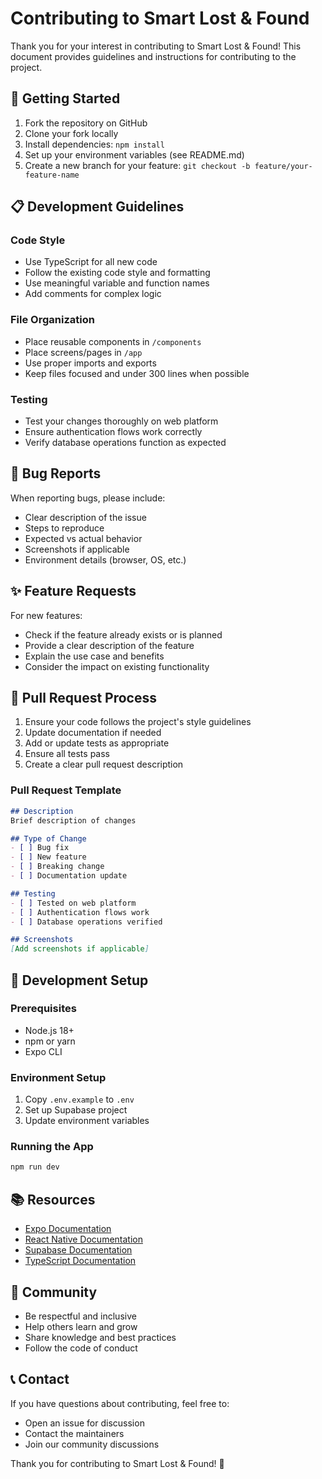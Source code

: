 # Contributing to Smart Lost & Found

Thank you for your interest in contributing to Smart Lost & Found! This document provides guidelines and instructions for contributing to the project.

## 🚀 Getting Started

1. Fork the repository on GitHub
2. Clone your fork locally
3. Install dependencies: `npm install`
4. Set up your environment variables (see README.md)
5. Create a new branch for your feature: `git checkout -b feature/your-feature-name`

## 📋 Development Guidelines

### Code Style

- Use TypeScript for all new code
- Follow the existing code style and formatting
- Use meaningful variable and function names
- Add comments for complex logic

### File Organization

- Place reusable components in `/components`
- Place screens/pages in `/app`
- Use proper imports and exports
- Keep files focused and under 300 lines when possible

### Testing

- Test your changes thoroughly on web platform
- Ensure authentication flows work correctly
- Verify database operations function as expected

## 🐛 Bug Reports

When reporting bugs, please include:

- Clear description of the issue
- Steps to reproduce
- Expected vs actual behavior
- Screenshots if applicable
- Environment details (browser, OS, etc.)

## ✨ Feature Requests

For new features:

- Check if the feature already exists or is planned
- Provide a clear description of the feature
- Explain the use case and benefits
- Consider the impact on existing functionality

## 📝 Pull Request Process

1. Ensure your code follows the project's style guidelines
2. Update documentation if needed
3. Add or update tests as appropriate
4. Ensure all tests pass
5. Create a clear pull request description

### Pull Request Template

```markdown
## Description
Brief description of changes

## Type of Change
- [ ] Bug fix
- [ ] New feature
- [ ] Breaking change
- [ ] Documentation update

## Testing
- [ ] Tested on web platform
- [ ] Authentication flows work
- [ ] Database operations verified

## Screenshots
[Add screenshots if applicable]
```

## 🔧 Development Setup

### Prerequisites
- Node.js 18+
- npm or yarn
- Expo CLI

### Environment Setup
1. Copy `.env.example` to `.env`
2. Set up Supabase project
3. Update environment variables

### Running the App
```bash
npm run dev
```

## 📚 Resources

- [Expo Documentation](https://docs.expo.dev/)
- [React Native Documentation](https://reactnative.dev/)
- [Supabase Documentation](https://supabase.com/docs)
- [TypeScript Documentation](https://www.typescriptlang.org/docs/)

## 🤝 Community

- Be respectful and inclusive
- Help others learn and grow
- Share knowledge and best practices
- Follow the code of conduct

## 📞 Contact

If you have questions about contributing, feel free to:
- Open an issue for discussion
- Contact the maintainers
- Join our community discussions

Thank you for contributing to Smart Lost & Found! 🎉